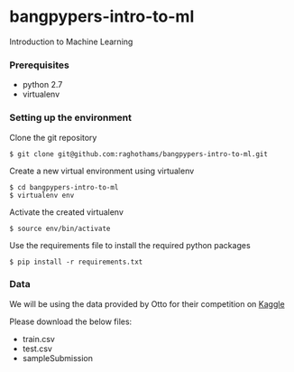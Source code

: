 # bangpypers-intro-to-ml
Introduction to Machine Learning

### Prerequisites
* python 2.7
* virtualenv

### Setting up the environment

Clone the git repository

    $ git clone git@github.com:raghothams/bangpypers-intro-to-ml.git

Create a new virtual environment using virtualenv

    $ cd bangpypers-intro-to-ml
    $ virtualenv env

Activate the created virtualenv

    $ source env/bin/activate
    
Use the requirements file to install the required python packages

    $ pip install -r requirements.txt
    
### Data

We will be using the data provided by Otto for their competition on [Kaggle](https://www.kaggle.com/c/otto-group-product-classification-challenge/data)

Please download the below files:
* train.csv
* test.csv
* sampleSubmission
